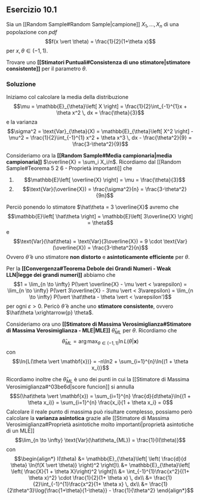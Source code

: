 ## Esercizio 10.1
Sia un [[Random Sample#Random Sample|campione]] $X_1, ..., X_n$ di una popolazione con *pdf* $$f(x \vert \theta) = \frac{1}{2}(1+\theta x)$$ per $x, \theta \in (-1, 1)$.

Trovare uno **[[Stimatori Puntuali#Consistenza di uno stimatore|stimatore consistente]]** per il parametro $\theta$.

### Soluzione
Iniziamo col calcolare la media della distribuzione $$\mu = \mathbb{E}_{\theta}\left[ X \right] = \frac{1}{2}\int_{-1}^{1}x + \theta x^2 \, dx = \frac{\theta}{3}$$ e la varianza $$\sigma^2 = \text{Var}_{\theta}(X) = \mathbb{E}_{\theta}\left[ X^2 \right] - \mu^2 = \frac{1}{2}\int_{-1}^{1} x^2 + \theta x^3 \, dx - \frac{\theta^2}{9} = \frac{3-\theta^2}{9}$$

Consideriamo ora la **[[Random Sample#Media campionaria|media campionaria]]** $\overline{X} = \sum_i X_i/n$.
Ricordiamo dal [[Random Sample#Teorema 5 2 6 - Proprietà importanti]] che
1. $$\mathbb{E}\left[ \overline{X} \right] = \mu = \frac{\theta}{3}$$
2. $$\text{Var}(\overline{X}) = \frac{\sigma^2}{n} = \frac{3-\theta^2}{9n}$$

Perciò ponendo lo stimatore $\hat\theta = 3 \overline{X}$ avremo che $$\mathbb{E}\left[ \hat\theta \right] = \mathbb{E}\left[ 3\overline{X} \right] = \theta$$ e $$\text{Var}(\hat\theta) = \text{Var}(3\overline{X}) = 9 \cdot \text{Var}(\overline{X}) = \frac{3-\theta^2}{n}$$ 
Ovvero $\hat\theta$ è uno stimatore **non distorto** e **asintoticamente efficiente** per $\theta$.

Per la **[[Convergenza#Teorema Debole dei Grandi Numeri - Weak LLN|legge dei grandi numeri]]** abbiamo che $$1 = \lim_{n \to \infty} P(\vert \overline{X} - \mu \vert < \varepsilon) = \lim_{n \to \infty} P(\vert 3\overline{X} - 3\mu \vert < 3\varepsilon) = \lim_{n \to \infty} P(\vert \hat\theta - \theta \vert < \varepsilon')$$ per ogni $\varepsilon > 0$.
Pericò $\hat\theta$ è anche uno **stimatore consistente**, ovvero $\hat\theta \xrightarrow{p} \theta$.

Consideriamo ora uno **[[Stimatore di Massima Verosimiglianza#Stimatore di Massima Verosimiglianza - MLE|MLE]]** $\hat\theta_{ML}$ per $\theta$.
Ricordiamo che $$\hat\theta_{ML} = \arg \max_{\theta \in (-1,1)} \ln{L(\theta \vert \mathbf{x})}$$ con $$\ln{L(\theta \vert \mathbf{x})} = -n\ln2 + \sum_{i=1}^{n}\ln{(1 + \theta x_i)}$$

Ricordiamo inoltre che $\hat\theta_{ML}$ è uno dei punti in cui la [[Stimatore di Massima Verosimiglianza#^03be6d|score funcion]] si annulla $$S(\hat\theta \vert \mathbf{x}) = \sum_{i=1}^{n} \frac{d}{d\theta}\ln{(1 + \theta x_i)} = \sum_{i=1}^{n} \frac{x_i}{1 + \theta x_i} = 0$$
Calcolare il reale punto di massima può risultare complesso, possiamo però calcolare la **varianza asintotica** grazie alle [[Stimatore di Massima Verosimiglianza#Proprietà asintotiche molto importanti|proprietà asintotiche di un MLE]] $$\lim_{n \to \infty} \text{Var}(\hat\theta_{ML}) = \frac{1}{I(\theta)}$$ con $$\begin{align*}
I(\theta)
&= \mathbb{E}_{\theta}\left[ \left( \frac{d}{d \theta} \ln{f(X \vert \theta)} \right)^2 \right]\\
&= \mathbb{E}_{\theta}\left[ \left( \frac{X}{1 + \theta X}\right)^2 \right]\\
&= \int_{-1}^{1}\frac{x^2}{(1+ \theta x)^2} \cdot \frac{1}{2}(1+ \theta x) \, dx\\
&= \frac{1}{2}\int_{-1}^{1}\frac{x^2}{1+ \theta x} \, dx\\
&= \frac{1}{2\theta^3}\log{\frac{1+\theta}{1-\theta}} - \frac{1}{\theta^2}
\end{align*}$$

